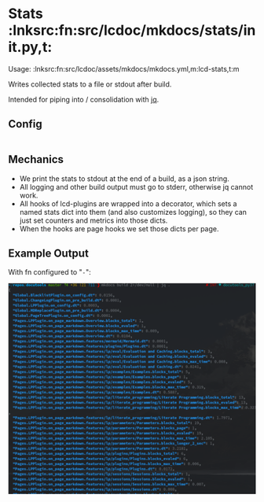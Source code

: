 # Stats :lnksrc:fn:src/lcdoc/mkdocs/stats/__init__.py,t:

Usage: :lnksrc:fn:src/lcdoc/assets/mkdocs/mkdocs.yml,m:lcd-stats,t:m

Writes collected stats to a file or stdout after build.

Intended for piping into / consolidation with [jq](https://stedolan.github.io/jq/download/).

## Config

```python lp mode=show_src delim=stats_config dir=src/lcdoc

```


## Mechanics

- We print the stats to stdout at the end of a build, as a json string.
- All logging and other build output must go to stderr, otherwise jq cannot work.
- All hooks of lcd-plugins are wrapped into a decorator, which sets a named stats dict into them
  (and also customizes logging), so
  they can just set counters and metrics into those dicts.
- When the hooks are page hooks we set those dicts per page.


## Example Output

With fn configured to "`-`":

[![./img/stats.png](./img/stats.png)](./img/stats.png)


